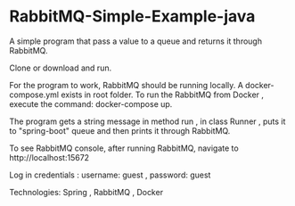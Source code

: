 # RabbitMQ-Simple-Example-java
A simple program that pass a value to a queue and returns it through RabbitMQ.

Clone or download and run.

For the program to work, RabbitMQ should be running locally. A docker-compose.yml exists in root folder.
To run the RabbitMQ from Docker , execute the command: docker-compose up.

The program gets a string message in method run , in class Runner , puts it to "spring-boot" queue and then prints it through RabbitMQ.

To see RabbitMQ console, after running RabbitMQ, navigate to http://localhost:15672

Log in credentials :  username: guest , password: guest


Technologies: Spring , RabbitMQ , Docker
